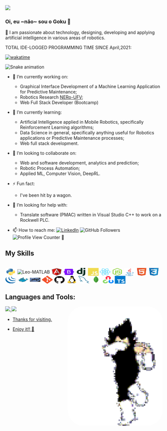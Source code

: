 <div height="105">
<img height="105" src = "https://readme-jokes.vercel.app/api?theme=watermelon" > 
</div>
<!-- https://stackoverflow.com/questions/1838873/visualizing-branch-topology-in-git/34467298#34467298 -->

### Oi, eu ~não~ sou o Goku 👋
<!-- 
|   |  
| ------------------- | 
| <img src = "https://readme-jokes.vercel.app/api?theme=watermelon"  | 
 -->
<!-- <img src = "https://readme-jokes.vercel.app/api?theme=watermelon" height="105"> -->


:cactus: I am passionate about technology, designing, developing and applying artificial intelligence in various areas of robotics.

TOTAL IDE-LOGGED PROGRAMMING TIME SINCE April,2021:

[![wakatime](https://wakatime.com/badge/user/bf46ab7b-2735-433b-a4d2-6f5ee4358812/project/5230adab-97f5-4bde-8d5c-2e7ad2f7b060.svg)](https://wakatime.com/@meninoiure)

![Snake animation](https://github.com/IureRosa/IureRosa/blob/output/github-contribution-grid-snake.svg)

- 🔭 I’m currently working on:
 
  - Graphical Interface Development of a Machine Learning Application for Predictive Maintenance;
  - Robotics Research [NERo-UFV](https://github.com/neroUFV);
  - Web Full Stack Developer (Bootcamp)
  
- 🌱 I’m currently learning:

  - Artificial Intelligence applied in Mobile Robotics, specifically Reinforcement Learning algorithms;
  - Data Science in general, specifically anything useful for Robotics applications or Predictive Maintenance processes;
  - Web full stack development.

- 👯 I’m looking to collaborate on:

  - Web and software development, analytics and prediction;
  - Robotic Process Automation;
  - Applied ML, Computer Vision, DeepRL.
 
- ⚡ Fun fact: 

  - I've been hit by a wagon.

- 🤔 I’m looking for help with:

  - Translate software (PMAC) written in Visual Studio C++ to work on a Rockwell PLC.

- 📫 How to reach me: 
[![LinkedIn](https://img.shields.io/badge/LinkedIn--_.svg?style=social&logo=linkedin&link=http:///www.linkedin.com/in/iure-rosa/)](https://www.linkedin.com/in/iure-rosa)
![GitHub Followers](https://img.shields.io/github/followers/IureRosa?style=social) 
![Profile View Counter](https://komarev.com/ghpvc/?username=IureRosa) 🚀

## My Skills

<div style="display: inline_block"><br>
  <img align="center" alt="Python" height="25" width="35" src="https://github.com/devicons/devicon/blob/master/icons/python/python-original.svg">
 <img align="center" alt="Leo-MATLAB" height="30" width="40" src="https://cdn.jsdelivr.net/gh/devicons/devicon/icons/matlab/matlab-original.svg">
  <img align="center" alt="Angular" height="25" width="35" src="https://github.com/devicons/devicon/blob/master/icons/angularjs/angularjs-original.svg">
  <img align="center" alt="Bootstrap" height="25" width="35" src="https://github.com/devicons/devicon/blob/master/icons/bootstrap/bootstrap-original.svg">
  <img align="center" alt="Django" height="25" width="35" src="https://github.com/devicons/devicon/blob/master/icons/django/django-plain.svg">
  <img align="center" alt="JavaScript" height="25" width="35" src="https://raw.githubusercontent.com/devicons/devicon/master/icons/javascript/javascript-plain.svg">
  <img align="center" alt="React" height="25" width="35" src="https://raw.githubusercontent.com/devicons/devicon/master/icons/react/react-original.svg">
  <img align="center" alt="NodeJS" height="25" width="35" src="https://github.com/devicons/devicon/blob/master/icons/nodejs/nodejs-original.svg">
  <img align="center" alt="Java" height="25" width="35" src="https://github.com/devicons/devicon/blob/master/icons/java/java-original.svg">
  <img align="center" alt="HTML" height="25" width="35" src="https://raw.githubusercontent.com/devicons/devicon/master/icons/html5/html5-original.svg">
  <img align="center" alt="CSS" height="25" width="35" src="https://raw.githubusercontent.com/devicons/devicon/master/icons/css3/css3-original.svg">
  <img align="center" alt="jQuery" height="25" width="35" src="https://github.com/devicons/devicon/blob/master/icons/jquery/jquery-original.svg">
  <img align="center" alt="Docker" height="25" width="35" src="https://github.com/devicons/devicon/blob/master/icons/docker/docker-original.svg">
  <img align="center" alt="PHP" height="25" width="35" src="https://github.com/devicons/devicon/blob/master/icons/php/php-original.svg">
  <img align="center" alt="Git" height="25" width="35" src="https://github.com/devicons/devicon/blob/master/icons/git/git-original.svg">
  <img align="center" alt="GitHub" height="25" width="35" src="https://github.com/devicons/devicon/blob/master/icons/github/github-original.svg">
  <img align="center" alt="Linux" height="25" width="35" src="https://github.com/devicons/devicon/blob/master/icons/linux/linux-original.svg">
  <img align="center" alt="MySQL" height="25" width="35" src="https://github.com/devicons/devicon/blob/master/icons/mysql/mysql-original.svg">
  <img align="center" alt="MongoDB" height="25" width="35" src="https://github.com/devicons/devicon/blob/master/icons/mongodb/mongodb-original.svg">
  <img align="center" alt="OpenCV" height="25" width="35" src="https://github.com/devicons/devicon/blob/master/icons/opencv/opencv-original.svg">
 <img align="center" alt="OpenCV" height="25" width="35" src="https://github.com/devicons/devicon/blob/master/icons/typescript/typescript-original.svg">
</div>

## Languages and Tools:

<div align="left">
  <a href="https://github.com/IureRosa">
   <img align="right" alt="Vegeta-Gif" height="380" style="border-radius:50px;" src="./vegeta.gif">
  <img height="200em" src="https://github-readme-stats.vercel.app/api?username=IureRosa&show_icons=true&theme=tokyonight&include_all_commits=true&count_private=true"/>
  <img height="200em" src="https://github-readme-stats.vercel.app/api/top-langs/?username=IureRosa&layout=compact&langs_count=7&theme=tokyonight"/>
</div>

 

- Thanks for visiting. 
 
- Enjoy it!! 🤖

